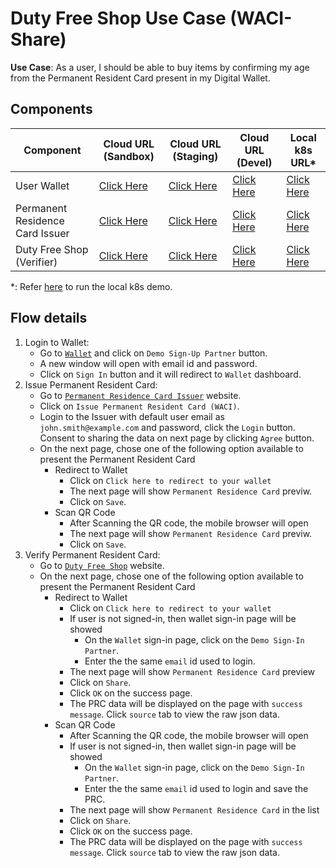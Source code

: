 # Duty Free Shop Use Case (WACI-Share)

**Use Case**: As a user, I should be able to buy items by confirming my age from the Permanent Resident Card present in my Digital Wallet.

## Components
| Component                         | Cloud URL (Sandbox)                                                    | Cloud URL (Staging)                                                | Cloud URL (Devel)                                                  | Local k8s URL*                                                       |
|-----------------------------------|------------------------------------------------------------------------|--------------------------------------------------------------------|--------------------------------------------------------------------|----------------------------------------------------------------------|
| User Wallet                       | [Click Here](https://wallet.sandbox.trustbloc.dev)                     | [Click Here](https://wallet.stg.trustbloc.dev)                     | [Click Here](https://wallet.dev.trustbloc.dev)                     | [Click Here](https://wallet.local.trustbloc.dev)                     |
| Permanent Residence Card Issuer   | [Click Here](https://demo-issuer.sandbox.trustbloc.dev/applygreencard) | [Click Here](https://demo-issuer.stg.trustbloc.dev/applygreencard) | [Click Here](https://demo-issuer.dev.trustbloc.dev/applygreencard) | [Click Here](https://demo-issuer.local.trustbloc.dev/applygreencard) |
| Duty Free Shop (Verifier) | [Click Here](https://demo-rp.sandbox.trustbloc.dev/dutyfree)             | [Click Here](https://demo-rp.stg.trustbloc.dev/dutyfree)             | [Click Here](https://demo-rp.dev.trustbloc.dev/dutyfree)             | [Click Here](https://demo-rp.local.trustbloc.dev/dutyfree)             |

*: Refer [here](./../../README.md#deployment) to run the local k8s demo.

## Flow details
1. Login to Wallet:
   - Go to [`Wallet`](#components) and click on `Demo Sign-Up Partner` button.
   - A new window will open with email id and password. 
   - Click on `Sign In` button and it will redirect to `Wallet` dashboard.
1. Issue Permanent Resident Card:
   - Go to [`Permanent Residence Card Issuer`](#components) website.
   - Click on `Issue Permanent Resident Card (WACI)`.
   - Login to the Issuer with default user email as `john.smith@example.com` and password, click the `Login` button. Consent to sharing the data on next page by clicking `Agree` button.
   - On the next page, chose one of the following option available to present the Permanent Resident Card
     - Redirect to Wallet
       - Click on `Click here to redirect to your wallet`
       - The next page will show `Permanent Residence Card` previw.
       - Click on `Save`.
     - Scan QR Code
       - After Scanning the QR code, the mobile browser will open
       - The next page will show `Permanent Residence Card` previw.
       - Click on `Save`.
1. Verify Permanent Resident Card:
   - Go to [`Duty Free Shop`](#components) website.
   - On the next page, chose one of the following option available to present the Permanent Resident Card
     - Redirect to Wallet
       - Click on `Click here to redirect to your wallet`
       - If user is not signed-in, then wallet sign-in page will be showed
         - On the `Wallet` sign-in page, click on the `Demo Sign-In Partner`.
         - Enter the the same `email` id used to login.
       - The next page will show `Permanent Residence Card` preview
       - Click on `Share`.
       - Click `OK` on the success page.
       - The PRC data will be displayed on the page with `success message`. Click `source` tab to view the raw json data.
     - Scan QR Code
       - After Scanning the QR code, the mobile browser will open
       - If user is not signed-in, then wallet sign-in page will be showed
         - On the `Wallet` sign-in page, click on the `Demo Sign-In Partner`.
         - Enter the the same `email` id used to login and save the PRC.
       - The next page will show `Permanent Residence Card` in the list
       - Click on `Share`.
       - Click `OK` on the success page.
       - The PRC data will be displayed on the page with `success message`. Click `source` tab to view the raw json data.
